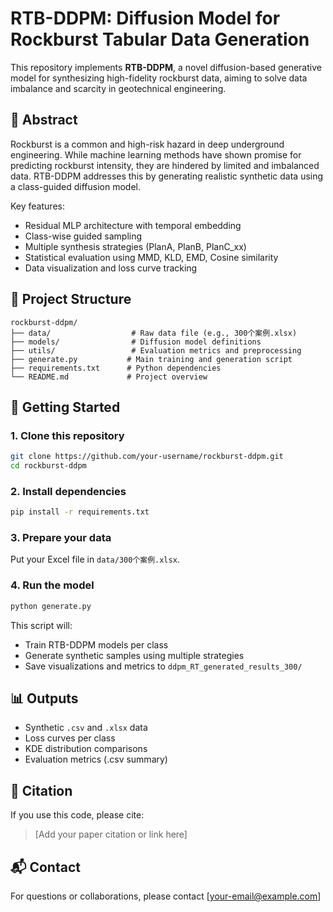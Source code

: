 # RTB-DDPM: Diffusion Model for Rockburst Tabular Data Generation

This repository implements **RTB-DDPM**, a novel diffusion-based generative model for synthesizing high-fidelity rockburst data, aiming to solve data imbalance and scarcity in geotechnical engineering.

## 🧠 Abstract

Rockburst is a common and high-risk hazard in deep underground engineering. While machine learning methods have shown promise for predicting rockburst intensity, they are hindered by limited and imbalanced data. RTB-DDPM addresses this by generating realistic synthetic data using a class-guided diffusion model.

Key features:
- Residual MLP architecture with temporal embedding
- Class-wise guided sampling
- Multiple synthesis strategies (PlanA, PlanB, PlanC_xx)
- Statistical evaluation using MMD, KLD, EMD, Cosine similarity
- Data visualization and loss curve tracking

## 📁 Project Structure

```
rockburst-ddpm/
├── data/                  # Raw data file (e.g., 300个案例.xlsx)
├── models/                # Diffusion model definitions
├── utils/                 # Evaluation metrics and preprocessing
├── generate.py           # Main training and generation script
├── requirements.txt      # Python dependencies
└── README.md             # Project overview
```

## 🚀 Getting Started

### 1. Clone this repository

```bash
git clone https://github.com/your-username/rockburst-ddpm.git
cd rockburst-ddpm
```

### 2. Install dependencies

```bash
pip install -r requirements.txt
```

### 3. Prepare your data

Put your Excel file in `data/300个案例.xlsx`.

### 4. Run the model

```bash
python generate.py
```

This script will:
- Train RTB-DDPM models per class
- Generate synthetic samples using multiple strategies
- Save visualizations and metrics to `ddpm_RT_generated_results_300/`

## 📊 Outputs

- Synthetic `.csv` and `.xlsx` data
- Loss curves per class
- KDE distribution comparisons
- Evaluation metrics (.csv summary)

## 📜 Citation

If you use this code, please cite:

> [Add your paper citation or link here]

## 📬 Contact

For questions or collaborations, please contact [your-email@example.com]
